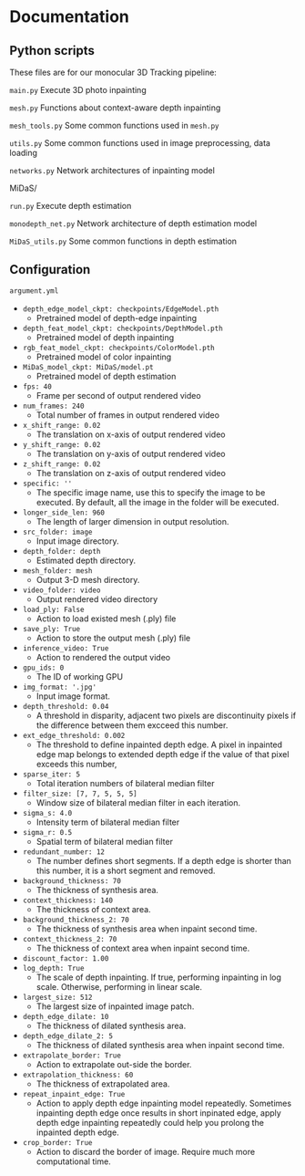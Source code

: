# Documentation

## Python scripts

These files are for our monocular 3D Tracking pipeline:

`main.py` Execute 3D photo inpainting

`mesh.py` Functions about context-aware depth inpainting

`mesh_tools.py` Some common functions used in `mesh.py`

`utils.py` Some common functions used in image preprocessing, data loading

`networks.py` Network architectures of inpainting model


MiDaS/

`run.py` Execute depth estimation

`monodepth_net.py` Network architecture of depth estimation model

`MiDaS_utils.py` Some common functions in depth estimation


## Configuration

```bash
argument.yml
```

- `depth_edge_model_ckpt: checkpoints/EdgeModel.pth`
    - Pretrained model of depth-edge inpainting
- `depth_feat_model_ckpt: checkpoints/DepthModel.pth`
    - Pretrained model of depth inpainting
- `rgb_feat_model_ckpt: checkpoints/ColorModel.pth`
    - Pretrained model of color inpainting
- `MiDaS_model_ckpt: MiDaS/model.pt`
    - Pretrained model of depth estimation
- `fps: 40`
    - Frame per second of output rendered video
- `num_frames: 240`
    - Total number of frames in output rendered video
- `x_shift_range: 0.02`
    - The translation on x-axis of output rendered video
- `y_shift_range: 0.02`
    - The translation on y-axis of output rendered video
- `z_shift_range: 0.02 `
    - The translation on z-axis of output rendered video
- `specific: '' `
    - The specific image name, use this to specify the image to be executed. By default, all the image in the folder will    be executed.
- `longer_side_len: 960`
    - The length of larger dimension in output resolution.
- `src_folder: image`
    - Input image directory. 
- `depth_folder: depth`
    - Estimated depth directory.
- `mesh_folder: mesh`
    - Output 3-D mesh directory.
- `video_folder: video`
    - Output rendered video directory
- `load_ply: False`
    - Action to load existed mesh (.ply) file
- `save_ply: True`
    - Action to store the output mesh (.ply) file
- `inference_video: True`
    - Action to rendered the output video
- `gpu_ids: 0`
    - The ID of working GPU
- `img_format: '.jpg'`
    - Input image format.
- `depth_threshold: 0.04`
    - A threshold in disparity, adjacent two pixels are discontinuity pixels 
      if the difference between them excceed this number.
- `ext_edge_threshold: 0.002`
    - The threshold to define inpainted depth edge. A pixel in inpainted edge 
      map belongs to extended depth edge if the value of that pixel exceeds this number,
- `sparse_iter: 5`
    - Total iteration numbers of bilateral median filter
- `filter_size: [7, 7, 5, 5, 5]`
    - Window size of bilateral median filter in each iteration.
- `sigma_s: 4.0`
    - Intensity term of bilateral median filter
- `sigma_r: 0.5`
    - Spatial term of bilateral median filter
- `redundant_number: 12`
    - The number defines short segments. If a depth edge is shorter than this number, 
      it is a short segment and removed.
- `background_thickness: 70`
    - The thickness of synthesis area.
- `context_thickness: 140`
    - The thickness of context area.
- `background_thickness_2: 70`
    - The thickness of synthesis area when inpaint second time.
- `context_thickness_2: 70`
    - The thickness of context area when inpaint second time.
- `discount_factor: 1.00`
- `log_depth: True`
    - The scale of depth inpainting. If true, performing inpainting in log scale. 
      Otherwise, performing in linear scale.
- `largest_size: 512`
    - The largest size of inpainted image patch.
- `depth_edge_dilate: 10`
    - The thickness of dilated synthesis area.
- `depth_edge_dilate_2: 5`
    - The thickness of dilated synthesis area when inpaint second time.
- `extrapolate_border: True`
    - Action to extrapolate out-side the border.
- `extrapolation_thickness: 60`
    - The thickness of extrapolated area.
- `repeat_inpaint_edge: True`
    - Action to apply depth edge inpainting model repeatedly. Sometimes inpainting depth 
      edge once results in short inpinated edge, apply depth edge inpainting repeatedly 
      could help you prolong the inpainted depth edge. 
- `crop_border: True`
    - Action to discard the border of image. Require much more computational time.